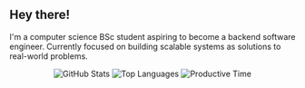 ## Hey there!

I'm a computer science BSc student aspiring to become a backend software engineer. Currently focused on building scalable systems as solutions to real-world problems.

<p align="center">
  <img src="http://github-profile-summary-cards.vercel.app/api/cards/stats?username=Ronnie-001&theme=nord_dark" alt="GitHub Stats" />
  <img src="http://github-profile-summary-cards.vercel.app/api/cards/repos-per-language?username=Ronnie-001&theme=nord_dark" alt="Top Languages" />
  <img src="http://github-profile-summary-cards.vercel.app/api/cards/productive-time?username=Ronnie-001&theme=nord_dark&utcOffset=8" alt="Productive Time" />
</p>
